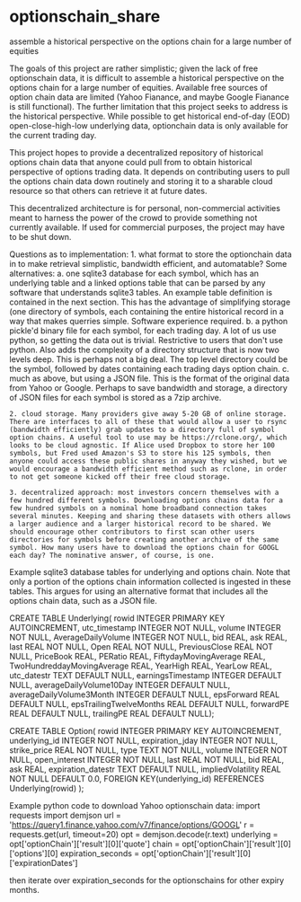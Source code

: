 # optionschain_share
assemble a historical perspective on the options chain for a large number of equities

The goals of this project are rather simplistic; given the lack of free optionschain data, it is difficult to assemble a historical perspective on the options chain for a large number of equities. Available free sources of option chain data are limited (Yahoo Fianance, and maybe Google Fianance is still functional). The further limitation that this project seeks to address is the historical perspective. While possible to get historical end-of-day (EOD) open-close-high-low underlying data, optionchain data is only available for the current trading day.

This project hopes to provide a decentralized repository of historical options chain data that anyone could pull from to obtain historical perspective of options trading data. It depends on contributing users to pull the options chain data down routinely and storing it to a sharable cloud resource so that others can retrieve it at future dates.

This decentralized architecture is for personal, non-commercial activities meant to harness the power of the crowd to provide something not currently available. If used for commercial purposes, the project may have to be shut down.

Questions as to implementation:
	1. what format to store the optionchain data in to make retrieval simplistic, bandwidth efficient, and automatable? Some alternatives:
		a. one sqlite3 database for each symbol, which has an underlying table and a linked options table that can be parsed by any software that understands sqlite3 tables. An example table definition is contained in the next section. This has the advantage of simplifying storage (one directory of symbols, each containing the entire historical record in a way that makes querries simple. Software experience required.
		b. a python pickle'd binary file for each symbol, for each trading day. A lot of us use python, so getting the data out is trivial. Restrictive to users that don't use python. Also adds the complexity of a directory structure that is now two levels deep. This is perhaps not a big deal. The top level directory could be the symbol, followed by dates containing each trading days option chain.
		c. much as above, but using a JSON file. This is the format of the original data from Yahoo or Google. Perhaps to save bandwidth and storage, a directory of JSON files for each symbol is stored as a 7zip archive.

	2. cloud storage. Many providers give away 5-20 GB of online storage. There are interfaces to all of these that would allow a user to rsync (bandwidth efficiently) grab updates to a directory full of symbol option chains. A useful tool to use may be https://rclone.org/, which looks to be cloud agnostic. If Alice used Dropbox to store her 100 symbols, but Fred used Amazon's S3 to store his 125 symbols, then anyone could access these public shares in anyway they wished, but we would encourage a bandwidth efficient method such as rclone, in order to not get someone kicked off their free cloud storage.

	3. decentralized approach: most investors concern themselves with a few hundred different symbols. Downloading options chains data for a few hundred symbols on a nominal home broadband connection takes several minutes. Keeping and sharing these datasets with others allows a larger audience and a larger historical record to be shared. We should encourage other contributors to first scan other users directories for symbols before creating another archive of the same symbol. How many users have to download the options chain for GOOGL each day? The nominative answer, of course, is one.

Example sqlite3 database tables for underlying and options chain. Note that only a portion of the options chain information collected is ingested in these tables. This argues for using an alternative format that includes all the options chain data, such as a JSON file.

CREATE TABLE Underlying(
                             rowid INTEGER PRIMARY KEY AUTOINCREMENT,
                             utc_timestamp INTEGER NOT NULL,
                             volume INTEGER NOT NULL,
                             AverageDailyVolume INTEGER NOT NULL,
                             bid REAL,
                             ask REAL,
                             last REAL NOT NULL,
                             Open REAL NOT NULL,
                             PreviousClose REAL NOT NULL,
                             PriceBook REAL,
                             PERatio REAL,
                             FiftydayMovingAverage REAL,
                             TwoHundreddayMovingAverage REAL,
                             YearHigh REAL,
                             YearLow REAL,
                             utc_datestr TEXT DEFAULT NULL,
                             earningsTimestamp INTEGER DEFAULT NULL,
                             averageDailyVolume10Day INTEGER DEFAULT NULL,
                             averageDailyVolume3Month INTEGER DEFAULT NULL,
                             epsForward REAL DEFAULT NULL,
                             epsTrailingTwelveMonths REAL DEFAULT NULL,
                             forwardPE REAL DEFAULT NULL,
                             trailingPE REAL DEFAULT NULL);

CREATE TABLE Option(
                              rowid INTEGER PRIMARY KEY AUTOINCREMENT,
                              underlying_id INTEGER NOT NULL,
                              expiration_jday INTEGER NOT NULL,
                              strike_price REAL NOT NULL,
                              type TEXT NOT NULL,
                              volume INTEGER NOT NULL,
                              open_interest INTEGER NOT NULL,
                              last REAL NOT NULL,
                              bid REAL,
                              ask REAL,
                              expiration_datestr TEXT DEFAULT NULL,
                              impliedVolatility REAL NOT NULL DEFAULT 0.0,
                              FOREIGN KEY(underlying_id) REFERENCES Underlying(rowid) );

Example python code to download Yahoo optionschain data:
import requests
import demjson
url = 'https://query1.finance.yahoo.com/v7/finance/options/GOOGL'
r = requests.get(url, timeout=20)
opt = demjson.decode(r.text)
underlying = opt['optionChain']['result'][0]['quote']
chain = opt['optionChain']['result'][0]['options'][0]
expiration_seconds = opt['optionChain']['result'][0]['expirationDates']

then iterate over expiration_seconds for the optionschains for other expiry months.

